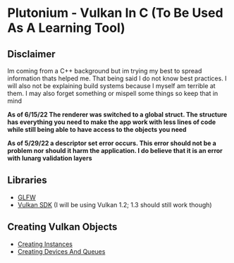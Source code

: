 # Plutonium - Vulkan In C (To Be Used As A Learning Tool)

## Disclaimer
Im coming from a C++ background but im trying my best to spread information thats helped me. That being said I do not know best practices.
I will also not be explaining build systems because I myself am terrible at them.
I may also forget something or mispell some things so keep that in mind

**As of 6/15/22 The renderer was switched to a global struct. The structure has everything you need to make the app work with less lines of code while still being able to have access to the objects you need**

**As of 5/29/22 a descriptor set error occurs. This error should not be a problem nor should it harm the application. I do believe that it is an error with lunarg validation layers**

## Libraries
- [GLFW](https://www.glfw.org/)
- [Vulkan SDK](https://vulkan.lunarg.com/) (I will be using Vulkan 1.2; 1.3 should still work though)
 

## Creating Vulkan Objects
- [Creating Instances](https://github.com/Bryson-C/Plutonium/blob/main/Instance.md)
- [Creating Devices And Queues](https://github.com/Bryson-C/Plutonium/blob/main/Devices.md)
